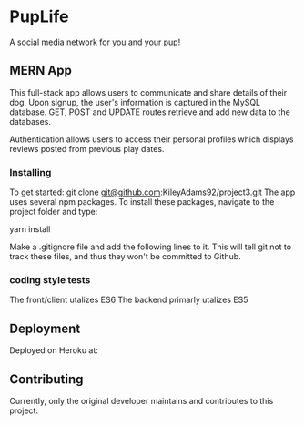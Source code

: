 # PupLife

A social media network for you and your pup!
 

## MERN App

This full-stack app allows users to communicate and share details of their dog.  Upon signup, the user's information is captured in the MySQL database.  GET, POST and UPDATE routes retrieve and add new data to the databases. 

Authentication allows users to access their personal profiles which displays reviews posted from previous play dates. 

### Installing
To get started: git clone git@github.com:KileyAdams92/project3.git 
The app uses several npm packages. To install these packages, navigate to the project folder and type:

yarn install

Make a .gitignore file and add the following lines to it. This will tell git not to track these files, and thus they won't be committed to Github.


### coding style tests
The front/client utalizes ES6
The backend primarly utalizes ES5

## Deployment

Deployed on Heroku at: 

## Contributing

Currently, only the original developer maintains and contributes to this project.
